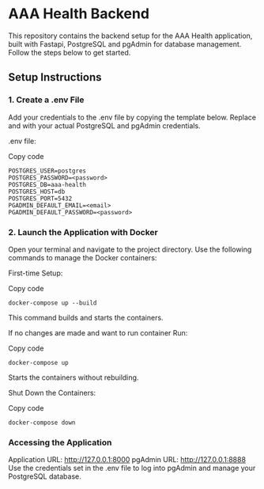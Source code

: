 # AAA Health Backend
This repository contains the backend setup for the AAA Health application, built with Fastapi, PostgreSQL and pgAdmin for database management. Follow the steps below to get started.

## Setup Instructions
### 1. Create a .env File
Add your credentials to the .env file by copying the template below. Replace <password> and <email> with your actual PostgreSQL and pgAdmin credentials.

.env file:

Copy code
```
POSTGRES_USER=postgres
POSTGRES_PASSWORD=<password>
POSTGRES_DB=aaa-health
POSTGRES_HOST=db
POSTGRES_PORT=5432
PGADMIN_DEFAULT_EMAIL=<email>
PGADMIN_DEFAULT_PASSWORD=<password>
```

### 2. Launch the Application with Docker
Open your terminal and navigate to the project directory. Use the following commands to manage the Docker containers:

First-time Setup:

Copy code
```
docker-compose up --build
```
This command builds and starts the containers.

If no changes are made and want to run container Run:

Copy code
```
docker-compose up
```
Starts the containers without rebuilding.

Shut Down the Containers:

Copy code
```
docker-compose down
```


### Accessing the Application
Application URL: http://127.0.0.1:8000
pgAdmin URL: http://127.0.0.1:8888
Use the credentials set in the .env file to log into pgAdmin and manage your PostgreSQL database.
